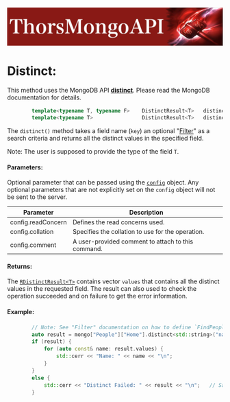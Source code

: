 ![ThorsMongo](../img/thorsmongoapi.jpg)

# Distinct:

This method uses the MongoDB API [**distinct**](https://www.mongodb.com/docs/manual/reference/command/distinct/). Please read the MongoDB documentation for details.

```C++
        template<typename T, typename F>    DistinctResult<T>   distinct(std::string const& key, F const& query, DistinctConfig const& config = DistinctConfig{});
        template<typename T>                DistinctResult<T>   distinct(std::string const& key, DistinctConfig const& config = DistinctConfig{});
```

The `distinct()` method takes a field name (`key`) an optional "[Filter](Filter.md)" as a search criteria and returns all the distinct values in the specified field.

Note: The user is supposed to provide the type of the field `T`.

#### Parameters:
Optional parameter that can be passed using the [`config`](../src/ThorsMongo/ThorsMongoDistinct.h#L10-L24) object. Any optional parameters that are not explicitly set on the `config` object will not be sent to the server.

| Parameter | Description |
| --------- | ----------- |
| config.readConcern | Defines the read concerns used. |
| config.collation | Specifies the collation to use for the operation. |
| config.comment | A user-provided comment to attach to this command. |


#### Returns:

The [`RDistinctResult<T>`](../src/ThorsMongo/ThorsMongoDistinct.h#L26-L30) contains vector `values` that contains all the distinct values in the requested field. The result  can also used to check the operation succeeded and on failure to get the error information.

#### Example:

```C++
        // Note: See "Filter" documentation on how to define `FindPeopleOver`
        auto result = mongo["People"]["Home"].distinct<std::string>("name", FindPeopleOver(90));
        if (result) {
            for (auto const& name: result.values) {
                std::cerr << "Name: " << name << "\n";
            }
        }
        else {
            std::cerr << "Distinct Failed: " << result << "\n";   // Same as result.getHRErrorMessage()
        }
```

